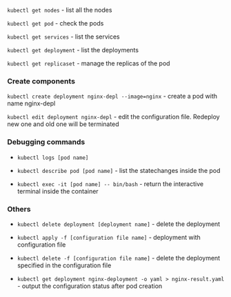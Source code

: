 `kubectl get nodes` - list all the nodes

`kubectl get pod` - check the pods

`kubectl get services` - list the services

`kubectl get deployment` - list the deployments

`kubectl get replicaset` - manage the replicas of the pod

### Create components

`kubectl create deployment nginx-depl --image=nginx` - create a pod with name nginx-depl

`kubectl edit deployment nginx-depl` - edit the configuration file. Redeploy new one and old one will be terminated

### Debugging commands

- `kubectl logs [pod name]`

- `kubectl describe pod [pod name]` - list the statechanges inside the pod

- `kubectl exec -it [pod name] -- bin/bash` - return the interactive terminal inside the container

### Others

- `kubectl delete deployment [deployment name]` - delete the deployment

- `kubectl apply -f [configuration file name]` - deployment with configuration file

- `kubectl delete -f [configuration file name]` - delete the deployment specified in the configuration file

- `kubectl get deployment nginx-deployment -o yaml > nginx-result.yaml` - output the configuration status after pod creation